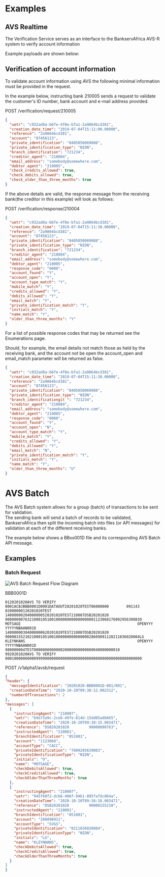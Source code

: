 # Examples

## AVS Realtime

The Verification Service serves as an interface to the BankservAfrica AVS-R system to verify  account information  

Example payloads are shown below:

## Verification of account information
  
To validate account information using AVS the following minimal information must be provided in the request.  

In the example below, instructing bank 210005 sends a request to validate the customer's ID number, bank account and e-mail address provided.  

POST /verification/request/210005

```json
{
  "uetr": "c932ad8a-b6fe-4f8e-bfa1-2a9864bcd381",
  "creation_date_time": "2019-07-04T15:11:00.00000",
  "reference": "2a9864bcd381",
  "account": "87456123",  
  "private_identification": "8405050069088",
  "private_identification_type": "NIDN",
  "branch_identification": "721234",
  "creditor_agent": "210004",
  "email_address": "somebody@somewhere.com",
  "debtor_agent": "210005",
  "check_credits_allowed": true,
  "check_debits_allowed": true,
  "check_older_than_three_months": true
}
```

If the above details are valid, the response message from the receiving bank(the creditor in this example) will look as follows:

POST /verification/response/210004  

```json
{
  "uetr": "c932ad8a-b6fe-4f8e-bfa1-2a9864bcd381",
  "creation_date_time": "2019-07-04T15:11:30.00000",
  "reference": "2a9864bcd381",
  "account": "87456123",  
  "private_identification": "8405050069088",  
  "private_identification_type": "NIDN",
  "branch_identification": "721234",
  "creditor_agent": "210004",
  "email_address": "somebody@somewhere.com",
  "debtor_agent": "210005",
  "response_code": "0000",
  "account_found": "Y",
  "account_open": "Y",
  "account_type_match": "Y",
  "mobile_match": "Y",
  "credits_allowed": "Y",
  "debits_allowed": "Y",
  "email_match": "Y",
  "private_identification_match": "Y",
  "initials_match": "Y",
  "name_match": "Y",
  "older_than_three_months": "Y"
}
```

For a list of possible response codes that may be returned see the Enumerations page.

Should, for example, the email details not match those as held by the receiving bank, and the account not be open the account_open and email_match parameter will be returned as false.  

```json
{
  "uetr": "c932ad8a-b6fe-4f8e-bfa1-2a9864bcd381",
  "creation_date_time": "2019-07-04T15:11:30.00000",
  "reference": "2a9864bcd381",
  "account": "87456123",  
  "private_identification": "8405050069088",  
  "private_identification_type": "NIDN",
  "branch_identificationgit ": "721234",
  "creditor_agent": "210004",
  "email_address": "somebody@somewhere.com",
  "debtor_agent": "210005",
  "response_code": "0000",
  "account_found": "Y",
  "account_open": "N",
  "account_type_match": "Y",
  "mobile_match": "Y",
  "credits_allowed": "Y",
  "debits_allowed": "Y",
  "email_match": "N",
  "private_identification_match": "Y",
  "initials_match": "Y",
  "name_match": "Y",
  "older_than_three_months": "U"
}
```  

# AVS Batch
 
The AVS Batch system allows for a group (batch) of transactions to be sent for validation.  
The sending bank will send a batch of records to be validated, BankservAfrica then split the incoming batch into files (or API messages) for validation at each of the different receiving banks.  

The example below shows a BBxx001D file and its corresponding AVS Batch API message.

## Examples

### Batch Request

![AVS Batch Request Flow Diagram](../images/AVS_Batch-Request.png)

BBB0001D  

```
0120201020AVS TO VERIFY 0001ACBJBBB0001D0001DATAOUT20201020TEST06000000        091143
02000000120201020TEST
14000000204000000520201020TEST210007DSB20201020         9000009076321000105100100000000000000000112306817609295639083O    MOTSAGE                                                     OPENYYY                                                                                                                     YYYYYNBAAN001D
14000000304000000620201020TEST210007DSB20201020         9000015521021000105100100000000000000028609891128211036020084LG   KLEYNHANS                                                   OPENYYY                                                                                                                     YYYYYNBAAN001D
980000004TEST000000000000020000000000000040000000010
9920201020AVS TO VERIFY 00010000060000999900000000000000000000000000000000000000000000
```  

POST /v1alpha1/avsb/request   

```json
{
"header": {
  "messageIdentification": "20201020-BBB0001D-001/001",
  "creationDateTime": "2020-10-20T09:38:12.002312",
  "numberOfTransactions": 2
},
"messages": [
  {
    "instructingAgent": "210007",
    "uetr": "b9e73a9c-2ce6-49fe-814d-15dd85adb665",
    "creationDateTime": "2020-10-20T09:38:15.003471",
    "reference": "DSB20201020         90000090763",
    "instructedAgent": "210001",
    "branchIdentification": "051001",
    "account": "1123068",
    "accountType": "CACC",
    "privateIdentification": "7609295639083",
    "privateIdentificationType": "NIDN",
    "initials": "O",
    "name": "MOTSAGE",
    "checkDebitsAllowed": true,
    "checkCreditsAllowed": true,
    "checkOlderThanThreeMonths": true
  },
  {
    "instructingAgent": "210007",
    "uetr": "945760f2-dcb6-406f-94b1-895fafdc864a",
    "creationDateTime": "2020-10-20T09:38:18.003471",
    "reference": "DSB20201020         90000155210",
    "instructedAgent": "210001",
    "branchIdentification": "051001",
    "account": "286098911",
    "accountType": "SVGS",
    "privateIdentification": "8211036020084",
    "privateIdentificationType": "NIDN",
    "initials": "LG",
    "name": "KLEYNHANS",
    "checkDebitsAllowed": true,
    "checkCreditsAllowed": true,
    "checkOlderThanThreeMonths": true
  }
]
}
```  



